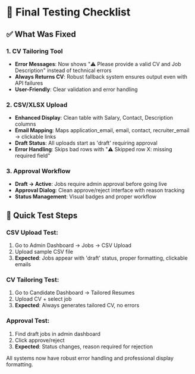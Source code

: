 # 🧪 Final Testing Checklist

## ✅ What Was Fixed

### 1. CV Tailoring Tool
- **Error Messages**: Now shows "⚠️ Please provide a valid CV and Job Description" instead of technical errors
- **Always Returns CV**: Robust fallback system ensures output even with API failures
- **User-Friendly**: Clear validation and error handling

### 2. CSV/XLSX Upload 
- **Enhanced Display**: Clean table with Salary, Contact, Description columns
- **Email Mapping**: Maps application_email, email, contact, recruiter_email → clickable links
- **Draft Status**: All uploads start as 'draft' requiring approval
- **Error Handling**: Skips bad rows with "⚠️ Skipped row X: missing required field"

### 3. Approval Workflow
- **Draft → Active**: Jobs require admin approval before going live
- **Approval Dialog**: Clean approve/reject interface with reason tracking
- **Status Management**: Visual badges and proper workflow

## 🧪 Quick Test Steps

### CSV Upload Test:
1. Go to Admin Dashboard → Jobs → CSV Upload
2. Upload sample CSV file
3. **Expected**: Jobs appear with 'draft' status, proper formatting, clickable emails

### CV Tailoring Test:
1. Go to Candidate Dashboard → Tailored Resumes
2. Upload CV + select job
3. **Expected**: Always generates tailored CV, no errors

### Approval Test:
1. Find draft jobs in admin dashboard
2. Click approve/reject 
3. **Expected**: Status changes, reason required for rejection

All systems now have robust error handling and professional display formatting.
